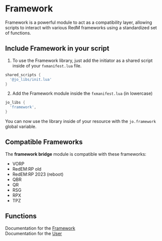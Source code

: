 # Framework

Framework is a powerful module to act as a compatibility layer, allowing scripts to interact with various RedM frameworks using a standardized set of functions.

## Include Framework in your script

1. To use the Framework library, just add the initiator as a shared script inside of your `fxmanifest.lua` file.
```lua
shared_scripts {
  '@jo_libs/init.lua'
}

```
2. Add the Framework module inside the `fxmanifest.lua` (in lowercase)
```lua
jo_libs {
  'framework',
}

```
You can now use the library inside of your resource with the `jo.framework` global variable.

## Compatible Frameworks
The **framework bridge** module is compatible with these frameworks:
* VORP
* RedEM:RP old
* RedEM:RP 2023 (reboot)
* QBR
* QR
* RSG
* RPX
* TPZ
  
## Functions

Documentation for the [Framework](./framework.md)  
Documentation for the [User](./user.md) 

